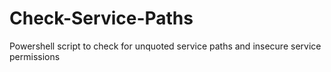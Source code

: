 # Check-Service-Paths
Powershell script to check for unquoted service paths and insecure service permissions
